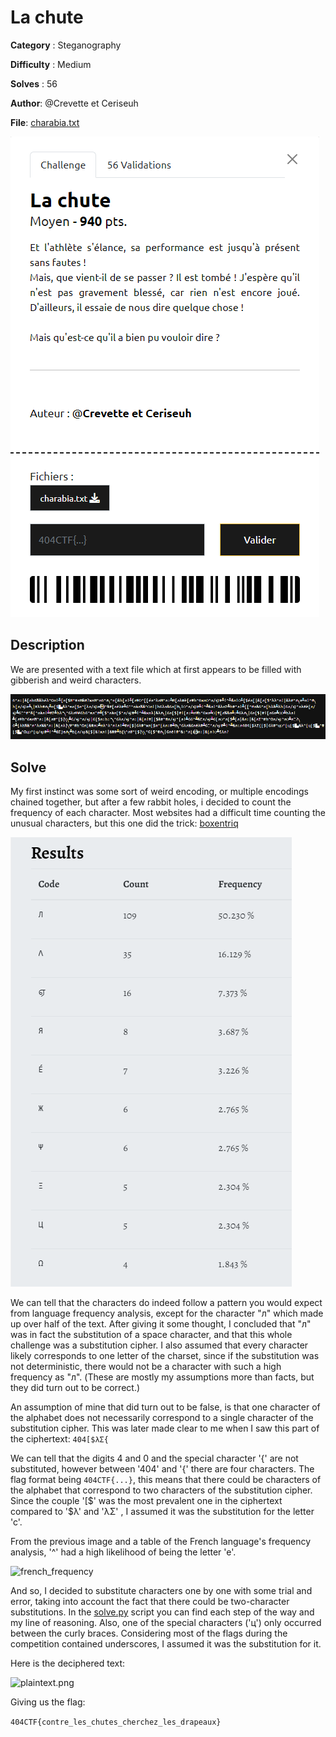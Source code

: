 # La chute
**Category** : Steganography

**Difficulty** : Medium

**Solves** : 56

**Author**: @Crevette et Ceriseuh

**File**: [charabia.txt](./charabia.txt)

![challenge_description](./images/challenge_description.png)

## Description
We are presented with a text file which at first appears to be filled with gibberish and weird characters.

![challenge_file](./images/challenge_file.png)

## Solve

My first instinct was some sort of weird encoding, or multiple encodings chained together, but after a few rabbit holes, i decided to count the frequency of each character. Most websites had a difficult time counting the unusual characters, but this one did the trick: [boxentriq](https://www.boxentriq.com/code-breaking/frequency-analysis)

![frequency_analysis](./images/frequency_analysis.png)

We can tell that the characters do indeed follow a pattern you would expect from language frequency analysis, except for the character "л" which made up over half of the text. After giving it some thought, I concluded that "л" was in fact the substitution of a space character, and that this whole challenge was a substitution cipher. I also assumed that every character likely corresponds to one letter of the charset, since if the substitution was not deterministic, there would not be a character with such a high frequency as "л". (These are mostly my assumptions more than facts, but they did turn out to be correct.)

An assumption of mine that did turn out to be false, is that one character of the alphabet does not necessarily correspond to a single character of the substitution cipher. This was later made clear to me when I saw this part of the ciphertext:
``` 404[$λΣ{ ```

We can tell that the digits 4 and 0 and the special character '{' are not substituted, however between '404' and '{' there are four characters.
The flag format being ```404CTF{...}```, this means that there could be characters of the alphabet that correspond to two characters of the substitution cipher. Since the couple '[\$' was the most prevalent one in the ciphertext compared to '$λ' and 'λΣ' , I assumed it was the substitution for the letter 'c'.

From the previous image and a table of the French language's frequency analysis, '^' had a high likelihood of being the letter 'e'.

![french_frequency](./images/french_frequency.png)

And so, I decided to substitute characters one by one with some trial and error, taking into account the fact that there could be two-character substitutions.
In the [solve.py](./solve.py) script you can find each step of the way and my line of reasoning. Also, one of the special characters ('ц') only occurred between the curly braces. Considering most of the flags during the competition contained underscores, I assumed it was the substitution for it.

Here is the deciphered text:

![plaintext.png](./images/plaintext.png)

Giving us the flag:

```404CTF{contre_les_chutes_cherchez_les_drapeaux}```